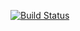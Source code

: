 [![Build Status](https://travis-ci.org/Aethon/glare.svg?branch=master)](https://travis-ci.org/Aethon/glare)
